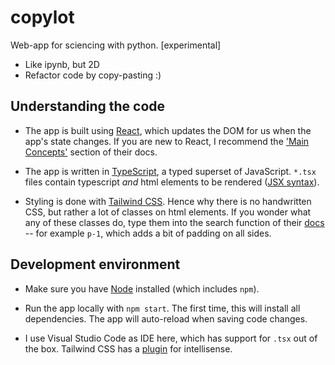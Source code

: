# copylot

Web-app for sciencing with python. [experimental]

- Like ipynb, but 2D
- Refactor code by copy-pasting :)


## Understanding the code

- The app is built using [React](https://reactjs.org/), which updates the DOM for us when the app's state changes. If you are new to React, I recommend the ['Main Concepts'](https://reactjs.org/docs/hello-world.html) section of their docs.

- The app is written in [TypeScript](https://www.typescriptlang.org/), a typed superset of JavaScript. `*.tsx` files contain typescript _and_ html elements to be rendered ([JSX syntax](https://reactjs.org/docs/introducing-jsx.html)).

- Styling is done with [Tailwind CSS](https://tailwindcss.com/).
  Hence why there is no handwritten CSS, but rather a lot of classes on html elements. If you wonder what any of these classes do, type them into the search function of their [docs](https://tailwindcss.com/docs/utility-first) -- for example `p-1`, which adds a bit of padding on all sides.


## Development environment

- Make sure you have [Node](https://nodejs.org/en) installed (which includes `npm`).

- Run the app locally with `npm start`. The first time, this will install all dependencies. The app will auto-reload when saving code changes.

- I use Visual Studio Code as IDE here, which has support for `.tsx` out of the box. Tailwind CSS has a [plugin](https://github.com/tailwindlabs/tailwindcss-intellisense) for intellisense.
